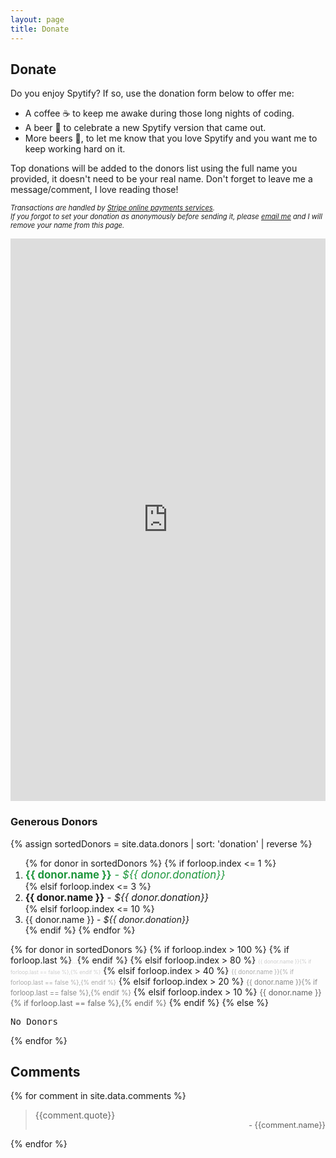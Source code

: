 ```yaml
---
layout: page
title: Donate
---
```


## Donate

Do you enjoy Spytify? If so, use the donation form below to offer me:

- A coffee ☕ to keep me awake during those long nights of coding.
- A beer 🍺 to celebrate a new Spytify version that came out.
- More beers 🍻, to let me know that you love Spytify and you want me to keep working hard on it.

Top donations will be added to the donors list using the full name you provided, it doesn't need to be your real name. Don't forget to leave me a message/comment, I love reading those!

<i style="font-size:80%">Transactions are handled by <a href="https://stripe.com/en-ca">Stripe online payments services</a>.  
If you forgot to set your donation as anonymously before sending it, please <a href="https://www.github.com/jwallet/">email me</a> and I will remove your name from this page.</i>

<article class="donate">
    <section style="display:flex;flex-direction:column;">
        <script src="https://donorbox.org/widget.js" paypalExpress="false"></script><iframe allowpaymentrequest="" frameborder="0" height="900px" name="donorbox" scrolling="no" seamless="seamless" src="https://donorbox.org/embed/spytify" style="width: auto; max-height:none!important"></iframe>
    </section>
    <section>
        <h3>Generous Donors</h3>
        {% assign sortedDonors = site.data.donors | sort: 'donation' | reverse %}
        <ol>
            {% for donor in sortedDonors %}
                {% if forloop.index <= 1 %}
                    <li><span class="donor" style="color:#1E963C;font-size:120%"><strong>{{ donor.name }}</strong> - <em>${{ donor.donation}}</em></span></li>
                {% elsif forloop.index <= 3 %}
                    <li><span class="donor" style="font-size:110%"><strong>{{ donor.name }}</strong> - <em>${{ donor.donation}}</em></span></li>
                {% elsif forloop.index <= 10 %}
                    <li><span class="donor">{{ donor.name }} - <em>${{ donor.donation}}</em></span></li>
                {% endif %}
            {% endfor %}
        </ol>
        {% for donor in sortedDonors %}
            {% if forloop.index > 100 %}
                {% if forloop.last %}<span class="donor" style="font-size:70%;color:#ccc;">...</span>{% endif %}
            {% elsif forloop.index > 80 %}
                <span class="donor" style="font-size:60%;color:#ccc;">{{ donor.name }}{% if forloop.last == false %},{% endif %}</span>
            {% elsif forloop.index > 40 %}
                <span class="donor" style="font-size:70%;color:#aaa;">{{ donor.name }}{% if forloop.last == false %},{% endif %}</span>
            {% elsif forloop.index > 20 %}
                <span class="donor" style="font-size:80%;color:#888;">{{ donor.name }}{% if forloop.last == false %},{% endif %}</span>
            {% elsif forloop.index > 10 %}
                <span class="donor" style="font-size:90%;color:#666;">{{ donor.name }}{% if forloop.last == false %},{% endif %}</span>
            {% endif %}
        {% else %}
            <pre>No Donors</pre>
        {% endfor %}
    </section>
</article>

## Comments

{% for comment in site.data.comments %}

<blockquote>{{comment.quote}}
    <div style="text-align:right;font-size:90%;">- {{comment.name}}</div>
</blockquote>

{% endfor %}
